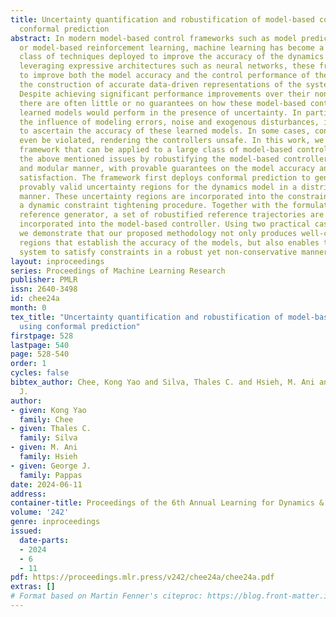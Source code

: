 ```yaml
---
title: Uncertainty quantification and robustification of model-based controllers using
  conformal prediction
abstract: In modern model-based control frameworks such as model predictive control
  or model-based reinforcement learning, machine learning has become a ubiquitous
  class of techniques deployed to improve the accuracy of the dynamics models. By
  leveraging expressive architectures such as neural networks, these frameworks aim
  to improve both the model accuracy and the control performance of the system, through
  the construction of accurate data-driven representations of the system dynamics.
  Despite achieving significant performance improvements over their non-learning counterparts,
  there are often little or no guarantees on how these model-based controllers with
  learned models would perform in the presence of uncertainty. In particular, under
  the influence of modeling errors, noise and exogenous disturbances, it is challenging
  to ascertain the accuracy of these learned models. In some cases, constraints may
  even be violated, rendering the controllers unsafe. In this work, we propose a novel
  framework that can be applied to a large class of model-based controllers and alleviates
  the above mentioned issues by robustifying the model-based controllers in an online
  and modular manner, with provable guarantees on the model accuracy and constraint
  satisfaction. The framework first deploys conformal prediction to generate finite-sample,
  provably valid uncertainty regions for the dynamics model in a distribution-free
  manner. These uncertainty regions are incorporated into the constraints through
  a dynamic constraint tightening procedure. Together with the formulation of a predictive
  reference generator, a set of robustified reference trajectories are generated and
  incorporated into the model-based controller. Using two practical case studies,
  we demonstrate that our proposed methodology not only produces well-calibrated uncertainty
  regions that establish the accuracy of the models, but also enables the closed-loop
  system to satisfy constraints in a robust yet non-conservative manner.
layout: inproceedings
series: Proceedings of Machine Learning Research
publisher: PMLR
issn: 2640-3498
id: chee24a
month: 0
tex_title: "Uncertainty quantification and robustification of model-based controllers
  using conformal prediction"
firstpage: 528
lastpage: 540
page: 528-540
order: 1
cycles: false
bibtex_author: Chee, Kong Yao and Silva, Thales C. and Hsieh, M. Ani and Pappas, George
  J.
author:
- given: Kong Yao
  family: Chee
- given: Thales C.
  family: Silva
- given: M. Ani
  family: Hsieh
- given: George J.
  family: Pappas
date: 2024-06-11
address:
container-title: Proceedings of the 6th Annual Learning for Dynamics & Control Conference
volume: '242'
genre: inproceedings
issued:
  date-parts:
  - 2024
  - 6
  - 11
pdf: https://proceedings.mlr.press/v242/chee24a/chee24a.pdf
extras: []
# Format based on Martin Fenner's citeproc: https://blog.front-matter.io/posts/citeproc-yaml-for-bibliographies/
---
```

